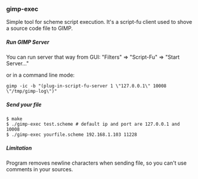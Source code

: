 ### gimp-exec

Simple tool for scheme script execution. It's a script-fu client used to shove a source code file to GIMP.

##### Run GIMP Server

You can run server that way from GUI: "Filters" => "Script-Fu" => "Start Server..."

or in a command line mode:

```
gimp -ic -b "(plug-in-script-fu-server 1 \"127.0.0.1\" 10008 \"/tmp/gimp-log\")"
```

##### Send your file

```
$ make
$ ./gimp-exec test.scheme # default ip and port are 127.0.0.1 and 10008
$ ./gimp-exec yourfile.scheme 192.168.1.103 11228
```

##### Limitation

Program removes newline characters when sending file, so you can't use comments in your sources.
